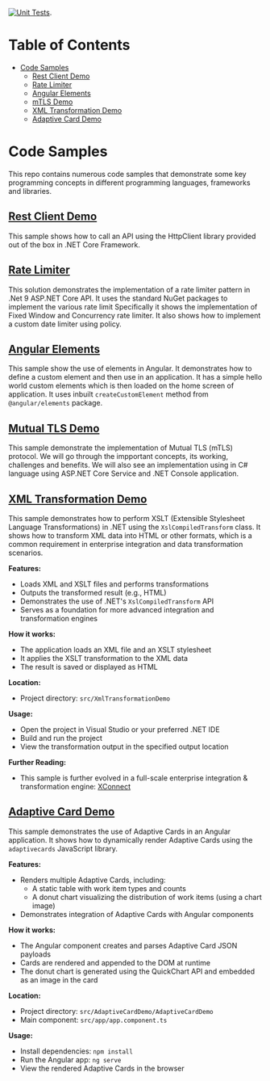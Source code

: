 [![Unit Tests](https://github.com/pravinchandankhede/codesamples/actions/workflows/dotnet.yml/badge.svg)](https://github.com/pravinchandankhede/codesamples/actions/workflows/azure-static-web-apps-happy-wave-0ec297500.yml).

# Table of Contents
- [Code Samples](#code-samples)
  - [Rest Client Demo](#rest-client-demo)
  - [Rate Limiter](#rate-limiter)
  - [Angular Elements](#angular-elements)
  - [mTLS Demo](#mutual-tls-demo)
  - [XML Transformation Demo](#xml-transformation-demo)
  - [Adaptive Card Demo](#adaptive-card-demo)

# Code Samples
This repo contains numerous code samples that demonstrate some key programming concepts in different programming languages, frameworks and libraries.

## [Rest Client Demo](https://github.com/pravinchandankhede/codesamples/tree/main/src/HttpRestClientDemo)
This sample shows how to call an API using the HttpClient library provided out of the box in .NET Core Framework.

## [Rate Limiter](https://github.com/pravinchandankhede/codesamples/tree/main/src/RateLimitingSolution)
This solution demonstrates the implementation of a rate limiter pattern in .Net 9 ASP.NET Core API. It uses the standard NuGet packages to implement the various rate limit
Specifically it shows the implementation of Fixed Window and Concurrency rate limiter. It also shows how to implement a custom date limiter using policy.

## [Angular Elements](https://github.com/pravinchandankhede/codesamples/tree/main/src/AngularElements)
This sample show the use of elements in Angular. It demonstrates how to define a custom element and then use in an application. It has a simple hello world custom elements which is then loaded on the home screen of application. It uses inbuilt `createCustomElement` method from `@angular/elements` package.

## [Mutual TLS Demo](https://github.com/pravinchandankhede/codesamples/tree/main/src/MTLSDemo)
This sample demonstrate the implementation of Mutual TLS (mTLS) protocol. We will go through the impportant concepts, its working, challenges and benefits. We will also see an implementation using in C# language using ASP.NET Core Service and .NET Console application.

## [XML Transformation Demo](https://github.com/pravinchandankhede/codesamples/tree/main/src/XmlTransformationDemo)
This sample demonstrates how to perform XSLT (Extensible Stylesheet Language Transformations) in .NET using the `XslCompiledTransform` class. It shows how to transform XML data into HTML or other formats, which is a common requirement in enterprise integration and data transformation scenarios.

**Features:**
- Loads XML and XSLT files and performs transformations
- Outputs the transformed result (e.g., HTML)
- Demonstrates the use of .NET's `XslCompiledTransform` API
- Serves as a foundation for more advanced integration and transformation engines

**How it works:**
- The application loads an XML file and an XSLT stylesheet
- It applies the XSLT transformation to the XML data
- The result is saved or displayed as HTML

**Location:**
- Project directory: `src/XmlTransformationDemo`

**Usage:**
- Open the project in Visual Studio or your preferred .NET IDE
- Build and run the project
- View the transformation output in the specified output location

**Further Reading:**
- This sample is further evolved in a full-scale enterprise integration & transformation engine: [XConnect](https://github.com/pravinchandankhede/XConnect)

## [Adaptive Card Demo](https://github.com/pravinchandankhede/codesamples/tree/main/src/AdaptiveCardDemo)
This sample demonstrates the use of Adaptive Cards in an Angular application. It shows how to dynamically render Adaptive Cards using the `adaptivecards` JavaScript library.

**Features:**
- Renders multiple Adaptive Cards, including:
  - A static table with work item types and counts
  - A donut chart visualizing the distribution of work items (using a chart image)
- Demonstrates integration of Adaptive Cards with Angular components

**How it works:**
- The Angular component creates and parses Adaptive Card JSON payloads
- Cards are rendered and appended to the DOM at runtime
- The donut chart is generated using the QuickChart API and embedded as an image in the card

**Location:**
- Project directory: `src/AdaptiveCardDemo/AdaptiveCardDemo`
- Main component: `src/app/app.component.ts`

**Usage:**
- Install dependencies: `npm install`
- Run the Angular app: `ng serve`
- View the rendered Adaptive Cards in the browser
